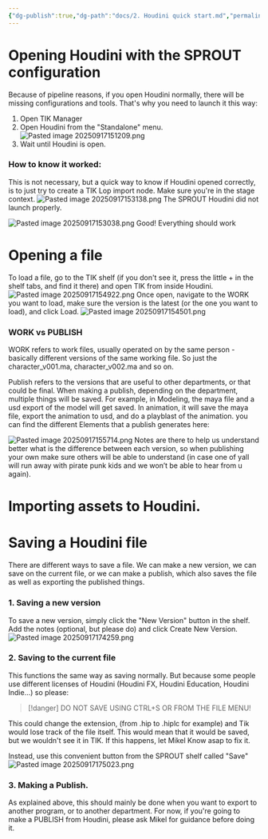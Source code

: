 ```yaml
---
{"dg-publish":true,"dg-path":"docs/2. Houdini quick start.md","permalink":"/docs/2-houdini-quick-start/","dgShowFileTree":true}
---
```


# Opening Houdini with the SPROUT configuration
Because of pipeline reasons, if you open Houdini normally, there will be missing configurations and tools. That's why you need to launch it this way:
1. Open TIK Manager
2. Open Houdini from the "Standalone" menu.
![Pasted image 20250917151209.png](/img/user/Pasted%20image%2020250917151209.png)
3. Wait until Houdini is open. 

### How to know it worked:
This is not necessary, but a quick way to know if Houdini opened correctly, is to just try to create a TIK Lop import node. Make sure you're in the stage context.
![Pasted image 20250917153138.png](/img/user/Pasted%20image%2020250917153138.png)
The SPROUT Houdini did not launch properly.

![Pasted image 20250917153038.png](/img/user/Pasted%20image%2020250917153038.png)
Good! Everything should work

# Opening a file
To load a file, go to the TIK shelf (if you don't see it, press the little + in the shelf tabs, and find it there) and open TIK from inside Houdini.
![Pasted image 20250917154922.png](/img/user/Pasted%20image%2020250917154922.png)
Once open, navigate to the WORK you want to load, make sure the version is the latest (or the one you want to load), and click Load.
![Pasted image 20250917154501.png](/img/user/Pasted%20image%2020250917154501.png)

### WORK vs PUBLISH
WORK refers to work files, usually operated on by the same person - basically different versions of the same working file. So just the character_v001.ma, character_v002.ma and so on.

Publish refers to the versions that are useful to other departments, or that could be final. When making a publish, depending on the department, multiple things will be saved. For example, in Modeling, the maya file and a usd export of the model will get saved. In animation, it will save the maya file, export the animation to usd, and do a playblast of the animation. 
you can find the different Elements that a publish generates here:

![Pasted image 20250917155714.png](/img/user/Pasted%20image%2020250917155714.png)
Notes are there to help us understand better what is the difference between each version, so when publishing your own make sure others will be able to understand (in case one of yall will run away with pirate punk kids and we won’t be able to hear from u again).

# Importing assets to Houdini.

# Saving a Houdini file
There are different ways to save a file. We can make a new version, we can save on the current file, or we can make a publish, which also saves the file as well as exporting the published things.

### 1. Saving a new version
To save  a new version, simply click the "New Version" button in the shelf. Add the notes (optional, but please do) and click Create New Version.
![Pasted image 20250917174259.png](/img/user/Pasted%20image%2020250917174259.png)

### 2. Saving to the current file
This functions the same way as saving normally. But because some people use different licenses of Houdini (Houdini FX, Houdini Education, Houdini Indie...) so please:
> [!danger]
> DO NOT SAVE USING CTRL+S OR FROM THE FILE MENU!

This could change the extension, (from .hip to .hiplc for example) and Tik would lose track of the file itself. This would mean that it would be saved, but we wouldn't see it in TIK. If this happens, let Mikel Know asap to fix it.

Instead, use this convenient button from the SPROUT shelf called "Save"
![Pasted image 20250917175023.png](/img/user/Pasted%20image%2020250917175023.png)

### 3. Making a Publish.
As explained above, this should mainly be done when you want to export to another program, or to another department. For now, if you're going to make a PUBLISH from Houdini, please ask Mikel for guidance before doing it.
